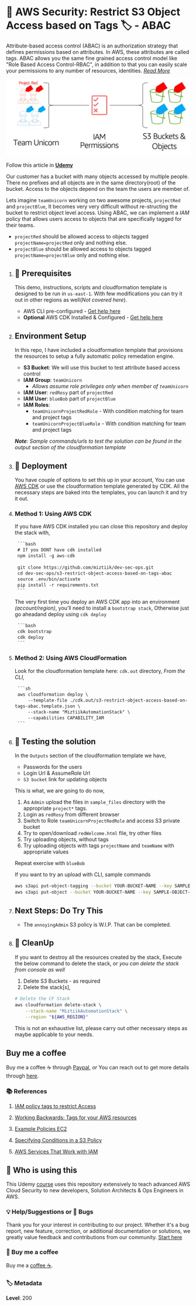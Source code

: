 # 👮 AWS Security: Restrict S3 Object Access based on Tags 🏷 - ABAC

Attribute-based access control (ABAC) is an authorization strategy that defines permissions based on attributes. In AWS, these attributes are called tags. ABAC allows you the same fine grained access control model like "Role Based Access Control-RBAC", in addition to that you can easily scale your permissions to any number of resources, identities. _[Read More](https://docs.aws.amazon.com/IAM/latest/UserGuide/introduction_attribute-based-access-control.html)_

![Attribute-based access control](images/s3-abac-redfined.png)

Follow this article in **[Udemy][101]**

Our customer has a bucket with many objects accessed by multiple people. There no prefixes and all objects are in the same directory(root) of the bucket. Access to the objects depend on the team the users are member of.

Lets imagine `teamUnicorn` working on two awesome projects, `projectRed` and `projectBlue`, It becomes very very difficult without re-structing the bucket to restrict object level access. Using ABAC, we can implement a _IAM_ policy that allows users access to objects that are specifically tagged for their teams.

- `projectRed` should be allowed access to objects tagged `projectName=projectRed` only and nothing else.
- `projectBlue` should be allowed access to objects tagged `projectName=projectBlue` only and nothing else.

1. ## 🧰 Prerequisites

    This demo, instructions, scripts and cloudformation template is designed to be run in `us-east-1`. With few modifications you can try it out in other regions as well(_Not covered here_).

    - AWS CLI pre-configured - [Get help here](https://youtu.be/TPyyfmQte0U)
    - **Optional** AWS CDK Installed & Configured - [Get help here](https://www.youtube.com/watch?v=MKwxpszw0Rc)

1. ## Environment Setup

    In this repo, I have included a cloudformation template that provisions the resources to setup a fully automatic policy remedation engine.

    - **S3 Bucket**: We will use this bucket to test attribute based access control
    - **IAM Group**: `teamUnicorn`
        - _Allows assume role privileges only when member of `teamUnicorn`_
    - **IAM User**: `redRosy` part of `projectRed`
    - **IAM User**: `blueBob` part of `projectBlue`
    - **IAM Roles**:
        - `teamUnicornProjectRedRole` - With condition matching for team and project tags
        - `teamUnicornProjectBlueRole` - With condition matching for team and project tags

    _**Note**: Sample commands/urls to test the solution can be found in the output section of the cloudformation template_

1. ## 🚀 Deployment

    You have couple of options to set this up in your account, You can use [AWS CDK](https://www.youtube.com/watch?v=MKwxpszw0Rc) or use the cloudformation template generated by CDK. All the necessary steps are baked into the templates, you can launch it and try it out.

1. ### Method 1: Using AWS CDK

      If you have AWS CDK installed you can close this repository and deploy the stack with,

        ```bash
        # If you DONT have cdk installed
        npm install -g aws-cdk

        git clone https://github.com/miztiik/dev-sec-ops.git
        cd dev-sec-ops/s3-restrict-object-access-based-on-tags-abac
        source .env/bin/activate
        pip install -r requirements.txt
        ```

      The very first time you deploy an AWS CDK app into an environment _(account/region)_, you’ll need to install a `bootstrap stack`, Otherwise just go aheadand   deploy using `cdk deploy`

        ```bash
        cdk bootstrap
        cdk deploy
        ```

1. ### Method 2: Using AWS CloudFormation

      Look for the cloudformation template here: `cdk.out` directory, _From the CLI,_

        ```sh
        aws cloudformation deploy \
            --template-file ./cdk.out/s3-restrict-object-access-based-on-tags-abac.template.json \
            --stack-name "MiztiikAutomationStack" \
            --capabilities CAPABILITY_IAM
        ```

1. ## 🔬 Testing the solution

    In the `Outputs` section of the cloudformation template we have,

    - Passwords for the users
    - Login Url & AssumeRole Url
    - `S3 bucket` link for updating objects

    This is what, we are going to do now,

    1. As `Admin` upload the files in `sample_files` directory with the appropriate `project*` tags.
    1. Login as `redRosy` from different browser
    1. Switch to Role `teamUnicornProjectRedRole` and access S3 private bucket
    1. Try to open/download `redWelcome.html` file, try other files
    1. Try uploading objects, without tags
    1. Try uploading objects with tags `projectName` and `teamName` with appropriate values

    Repeat exercise with `blueBob`

    If you want to try an upload with CLI, sample commands

    ```bash
    aws s3api put-object-tagging --bucket YOUR-BUCKET-NAME --key SAMPLE-OBJECT-NAME --tagging 'TagSet=[{Key=teamName,Value=teamBlue}]'
    aws s3api put-object --bucket YOUR-BUCKET-NAME --key SAMPLE-OBJECT-NAME --tagging 'Key=teamName&Value=teamBlue'
    ```

1. ## Next Steps: Do Try This

    - The `annoyingAdmin` S3 policy is W.I.P. That can be completed.

1. ## 🧹 CleanUp

    If you want to destroy all the resources created by the stack, Execute the below command to delete the stack, or _you can delete the stack from console as well_

    1. Delete S3 Buckets - as required
    1. Delete the stack[s],

    ```bash
    # Delete the CF Stack
    aws cloudformation delete-stack \
        --stack-name "MiztiikAutomationStack" \
        --region "${AWS_REGION}"
    ```

    This is not an exhaustive list, please carry out other necessary steps as maybe applicable to your needs.

## Buy me a coffee

Buy me a coffee ☕ through [Paypal](https://paypal.me/valaxy), _or_ You can reach out to get more details through [here](https://youtube.com/c/valaxytechnologies/about).

### 📚 References

1. [IAM policy tags to restrict Access][1]

1. [Working Backwards: Tags for your AWS resources][2]
1. [Example Policies EC2][3]
1. [Specifying Conditions in a S3 Policy][4]
1. [AWS Services That Work with IAM][5]

## 📌 Who is using this

This Udemy [course][101] uses this repository extensively to teach advanced AWS Cloud Security to new developers, Solution Architects & Ops Engineers in AWS.

### 💡 Help/Suggestions or 🐛 Bugs

Thank you for your interest in contributing to our project. Whether it's a bug report, new feature, correction, or additional documentation or solutions, we greatly value feedback and contributions from our community. [Start here][200]

### 👋 Buy me a coffee

Buy me a [coffee ☕][900].

### 🏷️ Metadata

**Level**: 200

[1]: https://aws.amazon.com/premiumsupport/knowledge-center/iam-policy-tags-restrict/

[2]: https://aws.amazon.com/blogs/securityworking-backward-from-iam-policies-and-principal-tags-to-standardized-names-and-tags-for-your-aws-resources

[3]: https://docs.aws.amazon.com/AWSEC2/latest/UserGuide/iam-policies-ec2-console.html

[4]: https://docs.aws.amazon.com/AmazonS3/latest/dev/amazon-s3-policy-keys.html#bucket-keys-in-amazon-s3-policies

[5]: https://docs.aws.amazon.com/IAM/latest/UserGuide/reference_aws-services-that-work-with-iam.html

[100]: https://www.udemy.com/course/aws-cloud-security/?referralCode=B7F1B6C78B45ADAF77A9

[101]: https://www.udemy.com/course/aws-cloud-security-proactive-way/?referralCode=71DC542AD4481309A441

[102]: https://www.udemy.com/course/aws-cloud-development-kit-from-beginner-to-professional/?referralCode=E15D7FB64E417C547579

[103]: https://www.udemy.com/course/aws-cloudformation-basics?referralCode=93AD3B1530BC871093D6

[200]: https://github.com/miztiik/dev-sec-ops/issues

[899]: https://www.udemy.com/user/n-kumar/

[900]: https://ko-fi.com/miztiik
